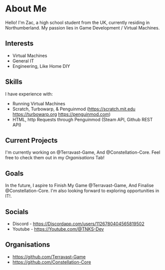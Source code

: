 # About Me

Hello! I'm Zac, a high school student from the UK, currently residing in Northumberland. My passion lies in Game Development / Virtual Machines.

## Interests

- Virtual Machines
- General IT
- Engineering, Like Home DIY

## Skills

I have experience with:

- Running Virtual Machines
- Scratch, Turbowarp, & Penguinmod (https://scratch.mit.edu https://turbowarp.org https://penguinmod.com)
- HTML, http Requests through Penguinmod (Steam API, Github REST API)

## Current Projects

I'm currently working on @Terravast-Game, And @Constellation-Core. Feel free to check them out in my *Organisations* Tab!

## Goals

In the future, I aspire to Finish My Game @Terravast-Game, And Finalise @Constellation-Core. I'm also looking forward to exploring opportunities in IT!.

## Socials

- Discord - https://Discordapp.com/users/1126780404565819502
- Youtube - https://Youtube.com/@TNKS-Dev

## Organisations

- https://github.com/Terravast-Game
- https://github.com/Constellation-Core
